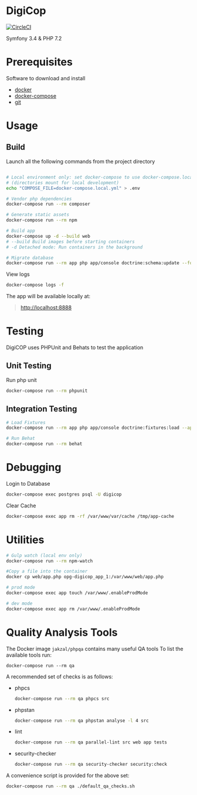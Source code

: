 # DigiCop

[![CircleCI](https://circleci.com/gh/ministryofjustice/opg-digicop/tree/master.svg?style=svg&circle-token=79410497f5cde03ffb512d50e427dea8a272ff0b)](https://circleci.com/gh/ministryofjustice/opg-digicop/tree/master)

Symfony 3.4 & PHP 7.2

# Prerequisites
Software to download and install
- [docker](https://docs.docker.com/install/)
- [docker-compose](https://docs.docker.com/compose/install/)
- [git](https://git-scm.com/book/en/v2/Getting-Started-Installing-Git)

# Usage
## Build
Launch all the following commands from the project directory
```bash

# Local environment only: set docker-compose to use docker-compose.local.yml
# (directories mount for local development)
echo "COMPOSE_FILE=docker-compose.local.yml" > .env

# Vendor php dependencies
docker-compose run --rm composer

# Generate static assets
docker-compose run --rm npm

# Build app
docker-compose up -d --build web
# --build Build images before starting containers
# -d Detached mode: Run containers in the background

# Migrate database
docker-compose run --rm app php app/console doctrine:schema:update --force
```

View logs
```bash
docker-compose logs -f
```

The app will be available locally at:
> [http://localhost:8888](http://localhost:8888/)

# Testing
DigiCOP uses PHPUnit and Behats to test the application

## Unit Testing
Run php unit
```bash
docker-compose run --rm phpunit
```

## Integration Testing
```bash
# Load Fixtures
docker-compose run --rm app php app/console doctrine:fixtures:load --append

# Run Behat
docker-compose run --rm behat
```

# Debugging
Login to Database
```bash
docker-compose exec postgres psql -U digicop
```

Clear Cache
```bash
docker-compose exec app rm -rf /var/www/var/cache /tmp/app-cache
```

# Utilities

```bash
# Gulp watch (local env only)
docker-compose run --rm npm-watch

#Copy a file into the container
docker cp web/app.php opg-digicop_app_1:/var/www/web/app.php

# prod mode
docker-compose exec app touch /var/www/.enableProdMode

# dev mode
docker-compose exec app rm /var/www/.enableProdMode

```



# Quality Analysis Tools
The Docker image `jakzal/phpqa` contains many useful QA tools
To list the available tools run:
```shell
docker-compose run --rm qa
```

A recommended set of checks is as follows:
- phpcs
  ```bash
  docker-compose run --rm qa phpcs src
  ```
- phpstan
  ```bash
  docker-compose run --rm qa phpstan analyse -l 4 src
  ```
- lint
  ```bash
  docker-compose run --rm qa parallel-lint src web app tests
  ```
- security-checker
  ```bash
  docker-compose run --rm qa security-checker security:check
  ```

A convenience script is provided for the above set:
```bash
docker-compose run --rm qa ./default_qa_checks.sh
```
